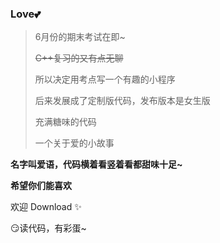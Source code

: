 ### Love💕

> 6月份的期末考试在即~
>
>~~C++复习的又有点无聊~~
>
>所以决定用考点写一个有趣的小程序
>
>后来发展成了定制版代码，发布版本是女生版
>
>充满糖味的代码
>
>一个关于爱的小故事


**名字叫爱语，代码横着看竖着看都甜味十足~**

**希望你们能喜欢**

欢迎 Download ✨

😏读代码，有彩蛋~
